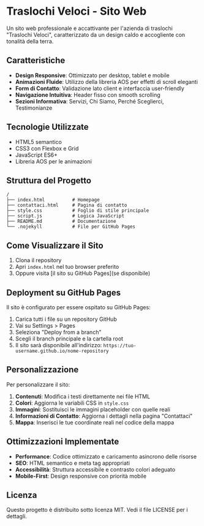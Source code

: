 # Traslochi Veloci - Sito Web

Un sito web professionale e accattivante per l'azienda di traslochi "Traslochi Veloci", caratterizzato da un design caldo e accogliente con tonalità della terra.

## Caratteristiche

- **Design Responsive**: Ottimizzato per desktop, tablet e mobile
- **Animazioni Fluide**: Utilizzo della libreria AOS per effetti di scroll eleganti
- **Form di Contatto**: Validazione lato client e interfaccia user-friendly
- **Navigazione Intuitiva**: Header fisso con smooth scrolling
- **Sezioni Informativa**: Servizi, Chi Siamo, Perché Sceglierci, Testimonianze

## Tecnologie Utilizzate

- HTML5 semantico
- CSS3 con Flexbox e Grid
- JavaScript ES6+
- Libreria AOS per le animazioni

## Struttura del Progetto

```
/
├── index.html          # Homepage
├── contattaci.html     # Pagina di contatto
├── style.css           # Foglio di stile principale
├── script.js           # Logica JavaScript
├── README.md           # Documentazione
└── .nojekyll           # File per GitHub Pages
```

## Come Visualizzare il Sito

1. Clona il repository
2. Apri `index.html` nel tuo browser preferito
3. Oppure visita [il sito su GitHub Pages](se disponibile)

## Deployment su GitHub Pages

Il sito è configurato per essere ospitato su GitHub Pages:

1. Carica tutti i file su un repository GitHub
2. Vai su Settings > Pages
3. Seleziona "Deploy from a branch"
4. Scegli il branch principale e la cartella root
5. Il sito sarà disponibile all'indirizzo: `https://tuo-username.github.io/nome-repository`

## Personalizzazione

Per personalizzare il sito:

1. **Contenuti**: Modifica i testi direttamente nei file HTML
2. **Colori**: Aggiorna le variabili CSS in `style.css`
3. **Immagini**: Sostituisci le immagini placeholder con quelle reali
4. **Informazioni di Contatto**: Aggiorna i dettagli nella pagina "Contattaci"
5. **Mappa**: Inserisci le tue coordinate reali nel codice della mappa

## Ottimizzazioni Implementate

- **Performance**: Codice ottimizzato e caricamento asincrono delle risorse
- **SEO**: HTML semantico e meta tag appropriati
- **Accessibilità**: Struttura accessibile e contrasto colori adeguato
- **Mobile-First**: Design responsive con priorità mobile

## Licenza

Questo progetto è distribuito sotto licenza MIT. Vedi il file LICENSE per i dettagli.